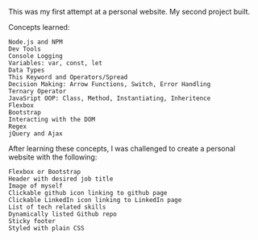 This was my first attempt at a personal website. My second project built.

Concepts learned:

    Node.js and NPM
    Dev Tools
    Console Logging
    Variables: var, const, let
    Data Types
    This Keyword and Operators/Spread
    Decision Making: Arrow Functions, Switch, Error Handling
    Ternary Operator
    JavaSript OOP: Class, Method, Instantiating, Inheritence
    Flexbox
    Bootstrap
    Interacting with the DOM
    Regex
    jQuery and Ajax
    
    
After learning these concepts, I was challenged to create a personal website with the following:

    Flexbox or Bootstrap
    Header with desired job title
    Image of myself
    Clickable github icon linking to github page
    Clickable LinkedIn icon linking to LinkedIn page
    List of tech related skills
    Dynamically listed Github repo
    Sticky footer
    Styled with plain CSS
